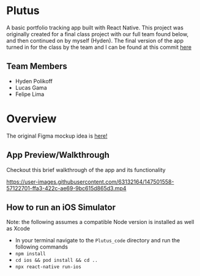 # Plutus
A basic portfolio tracking app built with React Native. This project was originally created for a final class project with our full team found below, and then continued on by myself (Hyden). The final version of the app turned in for the class by the team and I can be found at this commit [here](https://github.com/hydenp/Plutus/tree/8f8d8eaa368a7bc7f6529b54fa447442a599f798)

## Team Members
- Hyden Polikoff
- Lucas Gama
- Felipe Lima

# Overview
The original Figma mockup idea is [here!](https://www.figma.com/file/XxHy0nElpNcQqu0oRtdeTA/UI-Mockup?node-id=0%3A1)
## App Preview/Walkthrough
Checkout this brief walkthrough of the app and its functionality<br>

https://user-images.githubusercontent.com/63132164/147501558-57122701-ffa3-422c-ae69-9bc615d865d3.mp4


## How to run an iOS Simulator
Note: the following assumes a compatible Node version is installed as well as Xcode
- In your terminal navigate to the `Plutus_code` directory and run the following commands
- `npm install`
- `cd ios && pod install && cd ..` 
- `npx react-native run-ios`
